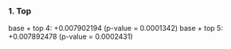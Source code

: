 ### 1. Top
base + top 4: +0.007902194 (p-value = 0.0001342)
base + top 5: +0.007892478 (p-value = 0.0002431)
